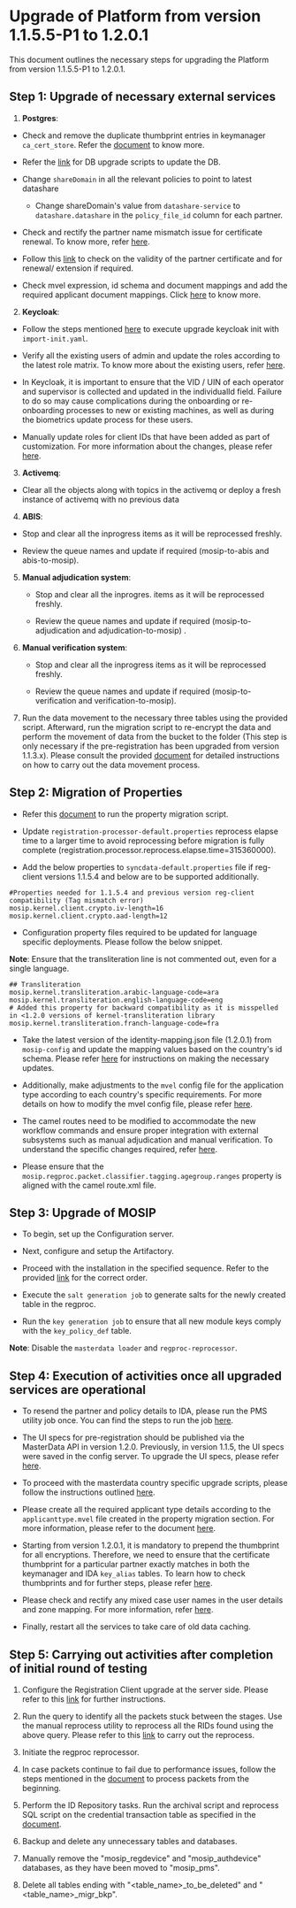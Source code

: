# Upgrade of Platform from version 1.1.5.5-P1 to 1.2.0.1

This document outlines the necessary steps for upgrading the Platform from version 1.1.5.5-P1 to 1.2.0.1.

## Step 1: Upgrade of necessary external services  

1. **Postgres**: 

  * Check and remove the duplicate thumbprint entries in keymanager `ca_cert_store`. Refer the [document](upgrade-DB-script-error.md) to know more.
     
  * Refer the [link](https://github.com/mosip/mosip-infra/tree/release-1.2.0.1/deployment/v3/external/postgres#db-upgrade) for DB upgrade scripts to update the DB.

  * Change `shareDomain` in all the relevant policies to point to latest datashare

      * Change shareDomain's  value from `datashare-service` to `datashare.datashare` in the `policy_file_id` column for each partner.

  * Check and rectify the partner name mismatch issue for certificate renewal. To know more, refer [here](upgrade-partner-organization-name.md).

  * Follow this [link](upgrade-partner-certificate-expired.md) to check on the validity of the partner certificate and for renewal/ extension if required.

  * Check mvel expression, id schema and document mappings and add the required applicant document mappings. Click [here](upgrade-applicant-typeMVEL-scriptmigration.md) to know more.

2. **Keycloak**: 

  * Follow the steps mentioned [here](https://github.com/mosip/mosip-infra/tree/release-1.2.0.1/deployment/v3/external/iam#import-init) to execute upgrade keycloak init with `import-init.yaml`.

  * Verify all the existing users of admin and update the roles according to the latest role matrix. To know more about the existing users, refer [here](upgrade-admin-services-roles-guide.md).

  * In Keycloak, it is important to ensure that the VID / UIN of each operator and supervisor is collected and updated in the individualId field. Failure to do so may cause complications during the onboarding or re-onboarding processes to new or existing machines, as well as during the biometrics update process for these users.

  * Manually update roles for client IDs that have been added as part of customization. For more information about the changes, please refer [here](upgrade-changes-in-role-management.md).

3. **Activemq**: 

  * Clear all the objects along with topics in the activemq or deploy a fresh instance of activemq with no previous data

4. **ABIS**: 

  * Stop and clear all the inprogress items as it will be reprocessed freshly.    

  * Review the queue names and update if required (mosip-to-abis and abis-to-mosip).

5. **Manual adjudication system**: 

   * Stop and clear all the inprogres. items as it will be reprocessed freshly.  

   * Review the queue names and update if required (mosip-to-adjudication and adjudication-to-mosip) .

6. **Manual verification system**: 

   * Stop and clear all the inprogress items as it will be reprocessed freshly.  

   * Review the queue names and update if required (mosip-to-verification and verification-to-mosip).
     
7. Run the data movement to the necessary three tables using the provided script. Afterward, run the migration script to re-encrypt the data and perform the movement of data from the bucket to the folder (This step is only necessary if the pre-registration has been upgraded from version 1.1.3.x). Please consult the provided [document](https://github.com/mosip/migration-utility/blob/develop/pre-reg-113-115/README.md) for detailed instructions on how to carry out the data movement process.

## Step 2: Migration of Properties

* Refer this [document](https://github.com/mosip/mosip-infra/blob/release-1.2.0.1/deployment/v3/utils/prop_migrator/README.md) to run the property migration script.

* Update `registration-processor-default.properties` reprocess elapse time to a larger time to avoid reprocessing before migration is fully complete (registration.processor.reprocess.elapse.time=315360000).

* Add the below properties to `syncdata-default.properties` file if reg-client versions 1.1.5.4 and below are to be supported additionally.

```
#Properties needed for 1.1.5.4 and previous version reg-client compatibility (Tag mismatch error)
mosip.kernel.client.crypto.iv-length=16
mosip.kernel.client.crypto.aad-length=12
```

* Configuration property files required to be updated for language specific deployments. Please follow the below snippet. 

**Note**: Ensure that the transliteration line is not commented out, even for a single language.

```
## Transliteration
mosip.kernel.transliteration.arabic-language-code=ara
mosip.kernel.transliteration.english-language-code=eng
# Added this property for backward compatibility as it is misspelled in <1.2.0 versions of kernel-transliteration library
mosip.kernel.transliteration.franch-language-code=fra
```

* Take the latest version of the identity-mapping.json file (1.2.0.1) from `mosip-config` and update the mapping values based on the country's id schema. Please refer [here](upgrade-identity-json-file.md) for instructions on making the necessary updates.

* Additionally, make adjustments to the `mvel` config file for the application type according to each country's specific requirements. For more details on how to modify the mvel config file, please refer [here](upgrade-applicant-typeMVEL-scriptmigration.md).

* The camel routes need to be modified to accommodate the new workflow commands and ensure proper integration with external subsystems such as manual adjudication and manual verification. To understand the specific changes required, refer [here](upgrade-camel-route-changes.md).

* Please ensure that the `mosip.regproc.packet.classifier.tagging.agegroup.ranges` property is aligned with the camel route.xml file.

## Step 3: Upgrade of MOSIP 

* To begin, set up the Configuration server.

* Next, configure and setup the Artifactory.

* Proceed with the installation in the specified sequence. Refer to the provided [link](https://github.com/mosip/mosip-infra/tree/release-1.2.0.1/deployment/v3/mosip#install) for the correct order.

* Execute the `salt generation job` to generate salts for the newly created table in the regproc.

* Run the `key generation job` to ensure that all new module keys comply with the `key_policy_def` table.

**Note**: Disable the `masterdata loader` and `regproc-reprocessor`.

## Step 4: Execution of activities once all upgraded services are operational 

* To resend the partner and policy details to IDA, please run the PMS utility job once. You can find the steps to run the job [here](https://github.com/mosip/migration-utility/blob/develop/pms-115-120/README.md).

* The UI specs for pre-registration should be published via the MasterData API in version 1.2.0. Previously, in version 1.1.5, the UI specs were saved in the config server. To upgrade the UI specs, please refer [here](upgrade-prereg-ui-specifications.md).

* To proceed with the masterdata country specific upgrade scripts, please follow the instructions outlined [here](https://github.com/mosip/mosip-data/blob/1.2.0.1/mosip_master/data_upgrade/1.1.5.5_to_1.2.0.1/README.md).

* Please create all the required applicant type details according to the `applicanttype.mvel` file created in the property migration section. For more information, please refer to the document [here](upgrade-applicant-typeMVEL-scriptmigration.md).

* Starting from version 1.2.0.1, it is mandatory to prepend the thumbprint for all encryptions. Therefore, we need to ensure that the certificate thumbprint for a particular partner exactly matches in both the keymanager and IDA `key_alias` tables. To learn how to check thumbprints and for further steps, please refer [here](upgrade-handling-unequal-certificates.md).

* Please check and rectify any mixed case user names in the user details and zone mapping. For more information, refer [here](upgrade-handling-case-insensitive-duplicates.md).

* Finally, restart all the services to take care of old data caching.

## Step 5: Carrying out activities after completion of initial round of testing

1. Configure the Registration Client upgrade at the server side. Please refer to this [link](upgrade-registration-client.md) for further instructions.

2. Run the query to identify all the packets stuck between the stages. Use the manual reprocess utility to reprocess all the RIDs found using the above query. Please refer to this [link](upgrade-regproc-reprocessing.md) to carry out the reprocess.

3. Initiate the regproc reprocessor.

4. In case packets continue to fail due to performance issues, follow the steps mentioned in the [document](upgrade-non-recoverable-packets.md) to process packets from the beginning.

5. Perform the ID Repository tasks. Run the archival script and reprocess SQL script on the credential transaction table as specified in the [document](https://github.com/mosip/data-archive/tree/release-1.2.0.1/data-archive/archive-jobs/mosip_credential#readme).

6. Backup and delete any unnecessary tables and databases.

7. Manually remove the "mosip_regdevice" and "mosip_authdevice" databases, as they have been moved to "mosip_pms".

8. Delete all tables ending with "<table_name>_to_be_deleted" and "<table_name>_migr_bkp".
